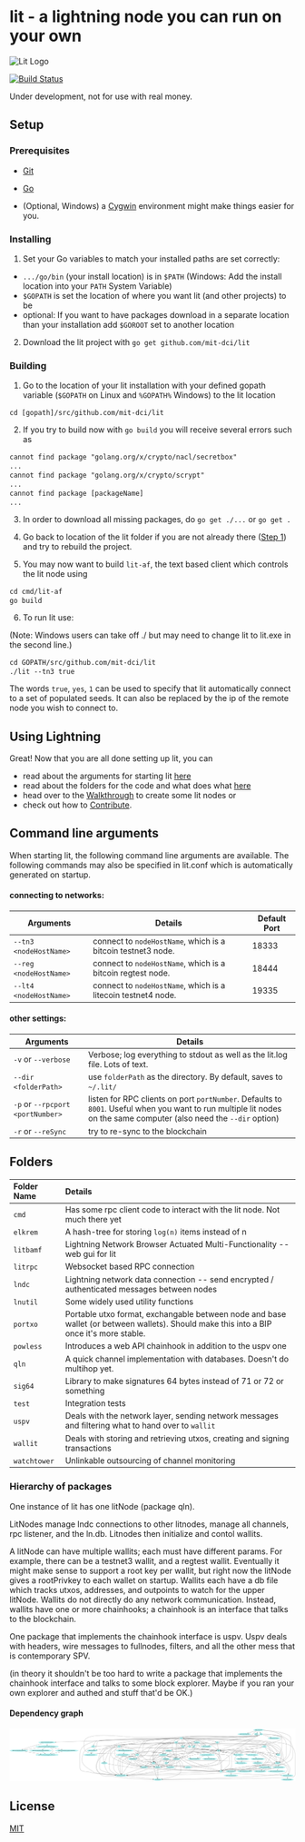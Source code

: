 # lit - a lightning node you can run on your own

![Lit Logo](litlogo145.png)

[![Build Status](http://hubris.media.mit.edu:8080/job/lit-PR/badge/icon)](http://hubris.media.mit.edu:8080/job/lit-PR/)

Under development, not for use with real money.

## Setup

### Prerequisites

- [Git](https://git-scm.com/)

- [Go](https://golang.org/doc/install)

- (Optional, Windows) a [Cygwin](https://cygwin.com/install.html) environment might make things easier for you.

### Installing

1. Set your Go variables to match your installed paths are set correctly:
- `.../go/bin` (your install location) is in `$PATH` (Windows: Add the install location into your `PATH` System Variable)
- `$GOPATH` is set the location of where you want lit (and other projects) to be
-  optional: If you want to have packages download in a separate location than your installation add `$GOROOT` set to another location

2. Download the lit project with `go get github.com/mit-dci/lit`

### Building

1. Go to the location of your lit installation with your defined gopath variable (`$GOPATH` on Linux and `%GOPATH%` Windows) to the lit location

```
cd [gopath]/src/github.com/mit-dci/lit
```

2. If you try to build now with `go build` you will receive several errors such as

```
cannot find package "golang.org/x/crypto/nacl/secretbox"
...
cannot find package "golang.org/x/crypto/scrypt"
...
cannot find package [packageName]
...
```

3. In order to download all missing packages, do `go get ./...` or `go get .`

4. Go back to location of the lit folder if you are not already there ([Step 1](#building)) and try to rebuild the project.

5. You may now want to build `lit-af`, the text based client which controls the lit node using

```
cd cmd/lit-af
go build
```

6. To run lit use:

(Note: Windows users can take off ./ but may need to change lit to lit.exe in the second line.)

```
cd GOPATH/src/github.com/mit-dci/lit
./lit --tn3 true
```

The words `true`, `yes`, `1` can be used to specify that lit automatically connect to a set of populated seeds. It can also be replaced by the ip of the remote node you wish to connect to.

## Using Lightning

Great! Now that you are all done setting up lit, you can
- read about the arguments for starting lit [here](#command-line-arguments)
- read about the folders for the code and what does what [here](#folders)
- head over to the [Walkthrough](./WALKTHROUGH.md) to create some lit nodes or
- check out how to [Contribute](./CONTRIBUTING.md).

## Command line arguments

When starting lit, the following command line arguments are available. The following commands may also be specified in lit.conf which is automatically generated on startup.

#### connecting to networks:

| Arguments                   | Details                                                      | Default Port  |
| --------------------------- |--------------------------------------------------------------| ------------- |
| `--tn3 <nodeHostName>`      | connect to `nodeHostName`, which is a bitcoin testnet3 node. | 18333         |
| `--reg <nodeHostName>`      | connect to `nodeHostName`, which is a bitcoin regtest node.  | 18444         |
| `--lt4 <nodeHostName>`      | connect to `nodeHostName`, which is a litecoin testnet4 node.| 19335         |

#### other settings:

| Arguments                   | Details                                                      |
| --------------------------- |--------------------------------------------------------------|
| `-v` or `--verbose`         | Verbose; log everything to stdout as well as the lit.log file.  Lots of text.|
| `--dir <folderPath>`        | use `folderPath` as the directory.  By default, saves to `~/.lit/` |
| `-p` or `--rpcport <portNumber>` | listen for RPC clients on port `portNumber`.  Defaults to `8001`.  Useful when you want to run multiple lit nodes on the same computer (also need the `--dir` option) |
| `-r` or `--reSync`          | try to re-sync to the blockchain |

## Folders

| Folder Name  | Details                                                                                                                                  |
|:-------------|:-----------------------------------------------------------------------------------------------------------------------------------------|
| `cmd`        | Has some rpc client code to interact with the lit node.  Not much there yet                                                              |
| `elkrem`     | A hash-tree for storing `log(n)` items instead of n                                                                                      |
| `litbamf`    | Lightning Network Browser Actuated Multi-Functionality -- web gui for lit                                                                |
| `litrpc`     | Websocket based RPC connection                                                                                                           |
| `lndc`       | Lightning network data connection -- send encrypted / authenticated messages between nodes                                               |
| `lnutil`     | Some widely used utility functions                                                                                                       |
| `portxo`     | Portable utxo format, exchangable between node and base wallet (or between wallets).  Should make this into a BIP once it's more stable. |
| `powless`    | Introduces a web API chainhook in addition to the uspv one                                                                               |
| `qln`        | A quick channel implementation with databases.  Doesn't do multihop yet.                                                                 |
| `sig64`      | Library to make signatures 64 bytes instead of 71 or 72 or something                                                                     |
| `test`       | Integration tests                                                                                                                        |
| `uspv`       | Deals with the network layer, sending network messages and filtering what to hand over to `wallit`                                       |
| `wallit`     | Deals with storing and retrieving utxos, creating and signing transactions                                                               |
| `watchtower` | Unlinkable outsourcing of channel monitoring                                                                                             |

### Hierarchy of packages

One instance of lit has one litNode (package qln).

LitNodes manage lndc connections to other litnodes, manage all channels, rpc listener, and the ln.db.  Litnodes then initialize and contol wallits.

A litNode can have multiple wallits; each must have different params.  For example, there can be a testnet3 wallit, and a regtest wallit.  Eventually it might make sense to support a root key per wallit, but right now the litNode gives a rootPrivkey to each wallet on startup.  Wallits each have a db file which tracks utxos, addresses, and outpoints to watch for the upper litNode.  Wallits do not directly do any network communication.  Instead, wallits have one or more chainhooks; a chainhook is an interface that talks to the blockchain.

One package that implements the chainhook interface is uspv.  Uspv deals with headers, wire messages to fullnodes, filters, and all the other mess that is contemporary SPV.

(in theory it shouldn't be too hard to write a package that implements the chainhook interface and talks to some block explorer.  Maybe if you ran your own explorer and authed and stuff that'd be OK.)

#### Dependency graph

![Dependency Graph](docs/deps.png)

## License

[MIT](https://github.com/mit-dci/lit/blob/master/LICENSE)
